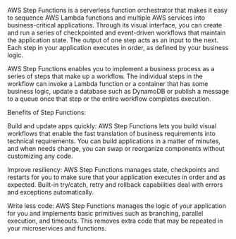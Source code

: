 AWS Step Functions is a serverless function orchestrator that makes it easy to sequence AWS Lambda functions and multiple AWS services into business-critical applications. Through its visual interface, you can create and run a series of checkpointed and event-driven workflows that maintain the application state. The output of one step acts as an input to the next. Each step in your application executes in order, as defined by your business logic.

AWS Step Functions enables you to implement a business process as a series of steps that make up a workflow. The individual steps in the workflow can invoke a Lambda function or a container that has some business logic, update a database such as DynamoDB or publish a message to a queue once that step or the entire workflow completes execution.

Benefits of Step Functions:

Build and update apps quickly: AWS Step Functions lets you build visual workflows that enable the fast translation of business requirements into technical requirements. You can build applications in a matter of minutes, and when needs change, you can swap or reorganize components without customizing any code.

Improve resiliency: AWS Step Functions manages state, checkpoints and restarts for you to make sure that your application executes in order and as expected. Built-in try/catch, retry and rollback capabilities deal with errors and exceptions automatically.

Write less code: AWS Step Functions manages the logic of your application for you and implements basic primitives such as branching, parallel execution, and timeouts. This removes extra code that may be repeated in your microservices and functions.
